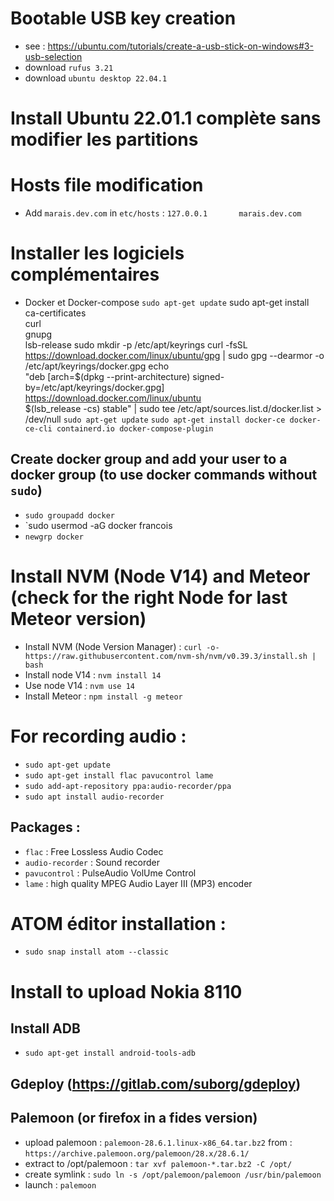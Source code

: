 # Bootable USB key creation
- see : https://ubuntu.com/tutorials/create-a-usb-stick-on-windows#3-usb-selection
- download `rufus 3.21`
- download `ubuntu desktop 22.04.1`

# Install Ubuntu 22.01.1 complète sans modifier les partitions

# Hosts file modification
- Add `marais.dev.com` in `etc/hosts` : `127.0.0.1       marais.dev.com`

# Installer les logiciels complémentaires
- Docker et Docker-compose
`sudo apt-get update`
sudo apt-get install \
    ca-certificates \
    curl \
    gnupg \
    lsb-release
sudo mkdir -p /etc/apt/keyrings
curl -fsSL https://download.docker.com/linux/ubuntu/gpg | sudo gpg --dearmor -o /etc/apt/keyrings/docker.gpg
echo \
  "deb [arch=$(dpkg --print-architecture) signed-by=/etc/apt/keyrings/docker.gpg] https://download.docker.com/linux/ubuntu \
  $(lsb_release -cs) stable" | sudo tee /etc/apt/sources.list.d/docker.list > /dev/null
`sudo apt-get update`
`sudo apt-get install docker-ce docker-ce-cli containerd.io docker-compose-plugin`

## Create docker group and add your user to a docker group (to use docker commands without `sudo`)
- `sudo groupadd docker`
- `sudo usermod -aG docker francois
- `newgrp docker`

# Install NVM (Node V14) and Meteor (check for the right Node for last Meteor version)
- Install NVM (Node Version Manager) : `curl -o- https://raw.githubusercontent.com/nvm-sh/nvm/v0.39.3/install.sh | bash`
- Install node V14 : `nvm install 14`
- Use node V14 : `nvm use 14`
- Install Meteor : `npm install -g meteor`

# For recording audio :
- `sudo apt-get update`
- `sudo apt-get install flac pavucontrol lame`
- `sudo add-apt-repository ppa:audio-recorder/ppa`
- `sudo apt install audio-recorder`
## Packages :
- `flac` : Free Lossless Audio Codec
- `audio-recorder` : Sound recorder
- `pavucontrol` : PulseAudio VolUme Control
- `lame` : high quality MPEG Audio Layer III (MP3) encoder

# ATOM éditor installation :
- `sudo snap install atom --classic`

# Install to upload Nokia 8110
## Install ADB
- `sudo apt-get install android-tools-adb`
## Gdeploy (https://gitlab.com/suborg/gdeploy)
## Palemoon (or firefox in a fides version)
- upload palemoon : `palemoon-28.6.1.linux-x86_64.tar.bz2` from : `https://archive.palemoon.org/palemoon/28.x/28.6.1/`
- extract to /opt/palemoon : `tar xvf palemoon-*.tar.bz2 -C /opt/`
- create symlink : `sudo ln -s /opt/palemoon/palemoon /usr/bin/palemoon`
- launch : `palemoon`
